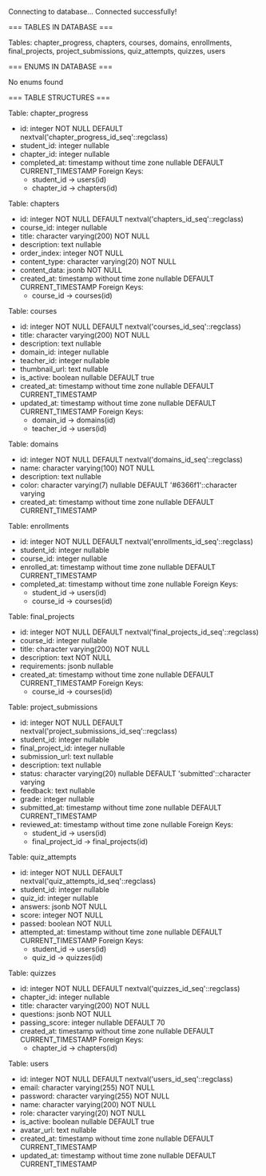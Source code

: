 Connecting to database...
Connected successfully!

=== TABLES IN DATABASE ===

Tables: chapter_progress, chapters, courses, domains, enrollments, final_projects, project_submissions, quiz_attempts, quizzes, users

=== ENUMS IN DATABASE ===

No enums found

=== TABLE STRUCTURES ===


Table: chapter_progress
  - id: integer NOT NULL DEFAULT nextval('chapter_progress_id_seq'::regclass)
  - student_id: integer nullable
  - chapter_id: integer nullable
  - completed_at: timestamp without time zone nullable DEFAULT CURRENT_TIMESTAMP
  Foreign Keys:
    - student_id -> users(id)
    - chapter_id -> chapters(id)

Table: chapters
  - id: integer NOT NULL DEFAULT nextval('chapters_id_seq'::regclass)
  - course_id: integer nullable
  - title: character varying(200) NOT NULL
  - description: text nullable
  - order_index: integer NOT NULL
  - content_type: character varying(20) NOT NULL
  - content_data: jsonb NOT NULL
  - created_at: timestamp without time zone nullable DEFAULT CURRENT_TIMESTAMP
  Foreign Keys:
    - course_id -> courses(id)

Table: courses
  - id: integer NOT NULL DEFAULT nextval('courses_id_seq'::regclass)
  - title: character varying(200) NOT NULL
  - description: text nullable
  - domain_id: integer nullable
  - teacher_id: integer nullable
  - thumbnail_url: text nullable
  - is_active: boolean nullable DEFAULT true
  - created_at: timestamp without time zone nullable DEFAULT CURRENT_TIMESTAMP
  - updated_at: timestamp without time zone nullable DEFAULT CURRENT_TIMESTAMP
  Foreign Keys:
    - domain_id -> domains(id)
    - teacher_id -> users(id)

Table: domains
  - id: integer NOT NULL DEFAULT nextval('domains_id_seq'::regclass)
  - name: character varying(100) NOT NULL
  - description: text nullable
  - color: character varying(7) nullable DEFAULT '#6366f1'::character varying
  - created_at: timestamp without time zone nullable DEFAULT CURRENT_TIMESTAMP

Table: enrollments
  - id: integer NOT NULL DEFAULT nextval('enrollments_id_seq'::regclass)
  - student_id: integer nullable
  - course_id: integer nullable
  - enrolled_at: timestamp without time zone nullable DEFAULT CURRENT_TIMESTAMP
  - completed_at: timestamp without time zone nullable
  Foreign Keys:
    - student_id -> users(id)
    - course_id -> courses(id)

Table: final_projects
  - id: integer NOT NULL DEFAULT nextval('final_projects_id_seq'::regclass)
  - course_id: integer nullable
  - title: character varying(200) NOT NULL
  - description: text NOT NULL
  - requirements: jsonb nullable
  - created_at: timestamp without time zone nullable DEFAULT CURRENT_TIMESTAMP
  Foreign Keys:
    - course_id -> courses(id)

Table: project_submissions
  - id: integer NOT NULL DEFAULT nextval('project_submissions_id_seq'::regclass)
  - student_id: integer nullable
  - final_project_id: integer nullable
  - submission_url: text nullable
  - description: text nullable
  - status: character varying(20) nullable DEFAULT 'submitted'::character varying
  - feedback: text nullable
  - grade: integer nullable
  - submitted_at: timestamp without time zone nullable DEFAULT CURRENT_TIMESTAMP
  - reviewed_at: timestamp without time zone nullable
  Foreign Keys:
    - student_id -> users(id)
    - final_project_id -> final_projects(id)

Table: quiz_attempts
  - id: integer NOT NULL DEFAULT nextval('quiz_attempts_id_seq'::regclass)
  - student_id: integer nullable
  - quiz_id: integer nullable
  - answers: jsonb NOT NULL
  - score: integer NOT NULL
  - passed: boolean NOT NULL
  - attempted_at: timestamp without time zone nullable DEFAULT CURRENT_TIMESTAMP
  Foreign Keys:
    - student_id -> users(id)
    - quiz_id -> quizzes(id)

Table: quizzes
  - id: integer NOT NULL DEFAULT nextval('quizzes_id_seq'::regclass)
  - chapter_id: integer nullable
  - title: character varying(200) NOT NULL
  - questions: jsonb NOT NULL
  - passing_score: integer nullable DEFAULT 70
  - created_at: timestamp without time zone nullable DEFAULT CURRENT_TIMESTAMP
  Foreign Keys:
    - chapter_id -> chapters(id)

Table: users
  - id: integer NOT NULL DEFAULT nextval('users_id_seq'::regclass)
  - email: character varying(255) NOT NULL
  - password: character varying(255) NOT NULL
  - name: character varying(200) NOT NULL
  - role: character varying(20) NOT NULL
  - is_active: boolean nullable DEFAULT true
  - avatar_url: text nullable
  - created_at: timestamp without time zone nullable DEFAULT CURRENT_TIMESTAMP
  - updated_at: timestamp without time zone nullable DEFAULT CURRENT_TIMESTAMP